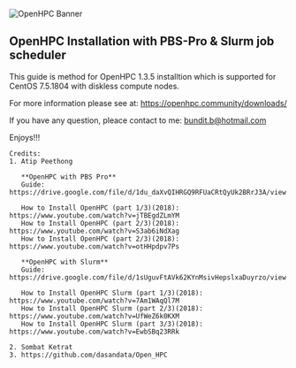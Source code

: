 ![OpenHPC Banner](https://repository-images.githubusercontent.com/156569976/556be300-746a-11e9-976f-abad06787c0f)

## OpenHPC Installation with PBS-Pro & Slurm job scheduler

This guide is method for OpenHPC 1.3.5 installtion which is supported for CentOS 7.5.1804 with diskless compute nodes.

For more information please see at: https://openhpc.community/downloads/

If you have any question, pleace contact to me: bundit.b@hotmail.com

Enjoys!!!

```
Credits: 
1. Atip Peethong

   **OpenHPC with PBS Pro** 
   Guide: https://drive.google.com/file/d/1du_daXvQIHRGQ9RFUaCRtQyUk2BRrJ3A/view
   
   How to Install OpenHPC (part 1/3)(2018): https://www.youtube.com/watch?v=jTBEgdZLmYM
   How to Install OpenHPC (part 2/3)(2018): https://www.youtube.com/watch?v=S3ab6iNdXag
   How to Install OpenHPC (part 2/3)(2018): https://www.youtube.com/watch?v=otHHpdpv7Ps

   **OpenHPC with Slurm** 
   Guide: https://drive.google.com/file/d/1sUguvFtAVk62KYnMsivHepslxaDuyrzo/view
   
   How to Install OpenHPC Slurm (part 1/3)(2018): https://www.youtube.com/watch?v=7Am1WAqQl7M
   How to Install OpenHPC Slurm (part 2/3)(2018): https://www.youtube.com/watch?v=UfWeZ6k0KXM
   How to Install OpenHPC Slurm (part 3/3)(2018): https://www.youtube.com/watch?v=EwbSBq23RRk

2. Sombat Ketrat
3. https://github.com/dasandata/Open_HPC
```

